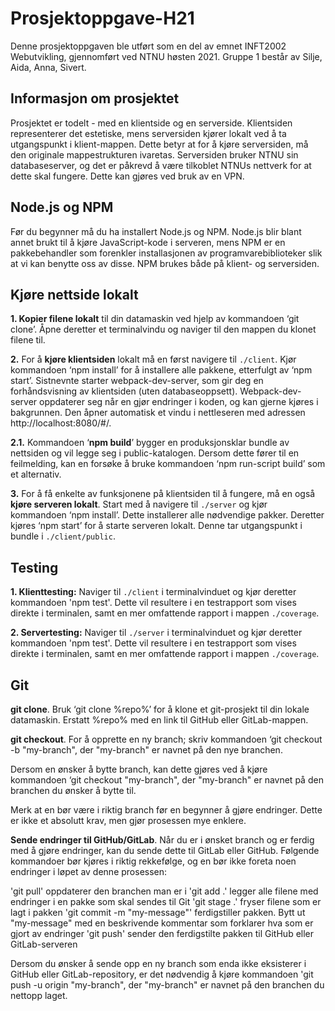 # Prosjektoppgave-H21
Denne prosjektoppgaven ble utført som en del av emnet INFT2002 Webutvikling, gjennomført ved NTNU høsten 2021. Gruppe 1 består av Silje, Aida, Anna, Sivert.


## Informasjon om prosjektet
Prosjektet er todelt - med en klientside og en serverside. Klientsiden representerer det estetiske, mens serversiden kjører lokalt ved å ta utgangspunkt i klient-mappen. Dette betyr at for å kjøre serversiden, må den originale mappestrukturen ivaretas. Serversiden bruker NTNU sin databaseserver, og det er påkrevd å være tilkoblet NTNUs nettverk for at dette skal fungere. Dette kan gjøres ved bruk av en VPN.


## Node.js og NPM 
Før du begynner må du ha installert Node.js og NPM. Node.js blir blant annet brukt til å kjøre JavaScript-kode i serveren, mens NPM er en pakkebehandler som forenkler installasjonen av programvarebiblioteker slik at vi kan benytte oss av disse. NPM brukes både på klient- og serversiden.  


## Kjøre nettside lokalt

**1. Kopier filene lokalt** til din datamaskin ved hjelp av kommandoen ‘git clone’. Åpne deretter et terminalvindu og naviger til den mappen du klonet filene til. 

**2.** For å **kjøre klientsiden** lokalt må en først navigere til `./client`. Kjør kommandoen ‘npm install’ for å installere alle pakkene, etterfulgt av ‘npm start’. Sistnevnte starter webpack-dev-server, som gir deg en forhåndsvisning av klientsiden (uten databaseoppsett). Webpack-dev-server oppdaterer seg når en gjør endringer i koden, og kan gjerne kjøres i bakgrunnen. Den åpner automatisk et vindu i nettleseren med adressen http://localhost:8080/#/.

**2.1.**
Kommandoen ‘**npm build**’ bygger en produksjonsklar bundle av nettsiden og vil legge seg i public-katalogen. Dersom dette fører til en feilmelding, kan en forsøke å bruke kommandoen ‘npm run-script build’ som et alternativ.

**3.** For å få enkelte av funksjonene på klientsiden til å fungere, må en også **kjøre serveren lokalt**. Start med å navigere til `./server` og kjør kommandoen ‘npm install’. Dette installerer alle nødvendige pakker. Deretter kjøres ‘npm start’ for å starte serveren lokalt. Denne tar utgangspunkt i bundle i `./client/public`. 



## Testing

**1. Klienttesting:** Naviger til `./client` i terminalvinduet og kjør deretter kommandoen 'npm test'. Dette vil resultere i en testrapport som vises direkte i terminalen, samt en mer omfattende rapport i mappen `./coverage`.

**2. Servertesting:** Naviger til `./server` i terminalvinduet og kjør deretter kommandoen 'npm test'. Dette vil resultere i en testrapport som vises direkte i terminalen, samt en mer omfattende rapport i mappen `./coverage`.



## Git

**git clone**. Bruk ‘git clone %repo%’ for å klone et git-prosjekt til din lokale datamaskin. Erstatt %repo% med en link til GitHub eller GitLab-mappen. 

**git checkout**. For å opprette en ny branch; skriv kommandoen ‘git checkout -b "my-branch", der "my-branch" er navnet på den nye branchen.

Dersom en ønsker å bytte branch, kan dette gjøres ved å kjøre kommandoen ‘git checkout "my-branch", der "my-branch" er navnet på den branchen du ønsker å bytte til.

Merk at en bør være i riktig branch før en begynner å gjøre endringer. Dette er ikke et absolutt krav, men gjør prosessen mye enklere. 

**Sende endringer til GitHub/GitLab**. Når du er i ønsket branch og er ferdig med å gjøre endringer, kan du sende dette til GitLab eller GitHub. Følgende kommandoer bør kjøres i riktig rekkefølge, og en bør ikke foreta noen endringer i løpet av denne prosessen:

'git pull' oppdaterer den branchen man er i 
'git add .' legger alle filene med endringer i en pakke som skal sendes til Git 
'git stage .' fryser filene som er lagt i pakken
'git commit -m "my-message"' ferdigstiller pakken. Bytt ut "my-message" med en beskrivende kommentar som forklarer hva som er gjort av endringer
'git push' sender den ferdigstilte pakken til GitHub eller GitLab-serveren

Dersom du ønsker å sende opp en ny branch som enda ikke eksisterer i GitHub eller GitLab-repository, er det nødvendig å kjøre kommandoen 'git push -u origin "my-branch", der "my-branch" er navnet på den branchen du nettopp laget.
